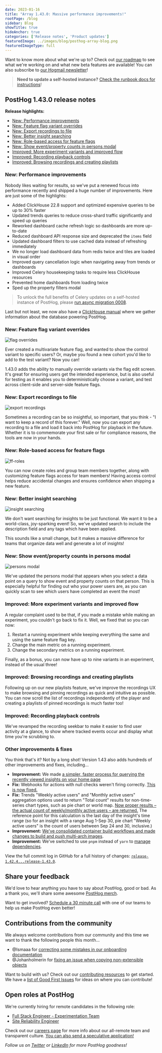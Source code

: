 ```yaml
---
date: 2023-01-16
title: "Array 1.43.0: Massive performance improvements!"
rootPage: /blog
sidebar: Blog
showTitle: true
hideAnchor: true
categories: ['Release notes', 'Product updates']
featuredImage: ../images/blog/posthog-array-blog.png
featuredImageType: full
---
```


Want to know more about what we're up to? Check out [our roadmap](/roadmap) to see what we're working on and what new beta features are available! You can also subscribe to [our Hogmail newsletter](/newsletter)!

> **Need to update a self-hosted instance?** [Check the runbook docs for instructions](/docs/runbook/upgrading-posthog)!

## PostHog 1.43.0 release notes

**Release highlights:**
- [New: Performance improvements](#new-performance-improvements)
- [New: Feature flag variant overrides](#new-feature-flag-variant-overrides)
- [New: Export recordings to file](#new-export-recordings-to-file)
- [New: Better insight searching](#new-better-insight-searching)
- [New: Role-based access for feature flags](#new-role-based-access-for-feature-flags)
- [New: Show event/property counts in persons modal](#new-show-eventproperty-counts-in-persons-modal)
- [Improved: More experiment variants and improved flow](#improved-more-experiment-variants-and-improved-flow)
- [Improved: Recording playback controls](#improved-recording-playback-controls)
- [Improved: Browsing recordings and creating playlists](#improved-browsing-recordings-and-creating-playlists)

### New: Performance improvements

Nobody likes waiting for results, so we've put a renewed focus into performance recently and shipped a huge number of improvements. Here are just some of the highlights: 

- Added ClickHouse 22.8 support and optimized expensive queries to be up to 30% faster
- Updated trends queries to reduce cross-shard traffic significantly and speed up queries
- Reworked dashboard cache refresh logic so dashboards are more up-to-date
- Reduced dashboard API response size and deprecated the `items` field
- Updated dashboard filters to use cached data instead of refreshing immediately
- We no longer load dashboard data from redis twice and tiles are loaded in visual order
- Improved query cancellation logic when navigating away from trends or dashboards
- Improved Celery housekeeping tasks to require less ClickHouse resources 
- Prevented home dashboards from loading twice 
- Sped up the property filters modal

> To unlock the full benefits of Celery updates on a self-hosted instance of PostHog, please [run async migration 0008](/docs/runbook/async-migrations).

Last but not least, we now also have a [ClickHouse manual](/handbook/engineering/clickhouse) where we gather information about the database powering PostHog.

### New: Feature flag variant overrides
![flag overrides](../images/blog/array/1-43-0-feature-override.gif)

Ever created a multivariate feature flag, and wanted to show the control variant to specific users? Or, maybe you found a new cohort you'd like to add to the test variant? Now you can!

1.43.0 adds the ability to manually override variants via the flag edit screen. It's great for ensuring users get the intended experience, but is also useful for testing as it enables you to deterministically choose a variant, and test across client-side and server-side feature flags.

### New: Export recordings to file
![export recordings](../images/blog/array/1-43-0-export.gif)

Sometimes a recording can be so insightful, so important, that you think - "I want to keep a record of this forever." Well, now you can export any recording to a file and load it back into PostHog for playback in the future. Whether it is to commemorate your first sale or for compliance reasons, the tools are now in your hands.

### New: Role-based access for feature flags
![ff-roles](../images/blog/array/1-43-0-ff-roles.gif)

You can now create roles and group team members together, along with customizing feature flags access for team members! Having access control helps reduce accidental changes and ensures confidence when shipping a new feature.

### New: Better insight searching
![insight searching](../images/blog/array/1-43-0-search.gif)

We don't want searching for insights to be just functional. We want it to be a world-class, joy-sparking event! So, we've updated search to include the description field and any tags which have been applied.

This sounds like a small change, but it makes a massive difference for teams that organize data well and generate a lot of insights!

### New: Show event/property counts in persons modal
![persons modal](../images/blog/array/1-43-0-modal.gif)

We've updated the persons modal that appears when you select a data point on a query to show event and property counts on that person. This is especially helpful for finding out who your power users are, as you can quickly scan to see which users have completed an event the most!

### Improved: More experiment variants and improved flow
A regular complaint used to be that, if you made a mistake while making an experiment, you couldn't go back to fix it. Well, we fixed that so you can now:

1. Restart a running experiment while keeping everything the same and using the same feature flag key.
2. Change the main metric on a running experiment.
3. Change the secondary metrics on a running experiment.

Finally, as a bonus, you can now have up to nine variants in an experiment, instead of the usual three!

### Improved: Browsing recordings and creating playlists
Following up on our new playlists feature, we've improve the recordings UX to make browsing and pinning recordings as quick and intuitive as possible. You can now scroll the list of recordings independently of the player and creating a playlists of pinned recordings is much faster too!

### Improved: Recording playback controls 
We've revamped the recording seekbar to make it easier to find user activity at a glance, to show where tracked events occur and display what time you're scrubbing to.

### Other improvements & fixes
You think that's it? Not by a long shot! Version 1.43 also adds hundreds of other improvements and fixes, including...

- **Improvement:** We made [a simpler, faster process for querying the recently viewed insights on your home page](https://github.com/PostHog/posthog/pull/13529)
- **Fix:** Webhooks for actions with null checks weren't firing correctly. [This is now fixed.](https://github.com/PostHog/posthog/issues/12893)
- **Fix:** Trends "Weekly active users" and "Monthly active users" aggregation options used to return "Total count" results for non-time-series chart types, such as pie chart or world map. [Now proper results – the actual count of weekly/monthly active users – are returned.](https://github.com/PostHog/posthog/issues/13131) The reference point for this calculation is the last day of the insight's time range (so for an insight with a range Aug 1-Sep 30, pie chart "Weekly active users" is the count of users between Sep 24 and 30, inclusive.)
- **Improvement:** [We've consolidated container build workflows and made changes to build and push multi-arch images](https://github.com/PostHog/posthog/pull/13543).
- **Improvement:** We've switched to use `pnpm` instead of `yarn` to [manage dependencies](https://github.com/PostHog/posthog/pull/13190).

View the full commit log in GitHub for a full history of changes: [`release-1.42.4...release-1.43.0`](https://github.com/PostHog/posthog/compare/release-1.42.0...release-1.43.0).

## Share your feedback
We'd love to hear anything you have to say about PostHog, good or bad. As a thank you, we'll share some awesome [PostHog merch](https://merch.posthog.com).

Want to get involved? [Schedule a 30 minute call](https://calendly.com/posthog-feedback) with one of our teams to help us make PostHog even better!

## Contributions from the community
We always welcome contributions from our community and this time we want to thank the following people this month...

- @Ismaaa for [correcting some mistakes in our onboarding documentation](https://github.com/PostHog/posthog.com/pull/1840)
- @Johanholmerin for [fixing an issue when copying non-extensible objects](https://github.com/PostHog/posthog-js/pull/478)

Want to build with us? Check out our [contributing resources](/docs/contribute) to get started. We have a [list of Good First Issues](https://github.com/PostHog/posthog/issues?q=is%3Aopen+is%3Aissue+label%3A%22good+first+issue%22) for ideas on where you can contribute!

## Open roles at PostHog
We're currently hiring for remote candidates in the following role:

- [Full Stack Engineer - Experimentation Team](/careers/full-stack-engineer-experimentation)
- [Site Reliability Engineer](/careers/site-reliability-engineer)

Check out our [careers page](https://posthog.com/careers) for more info about our all-remote team and transparent culture. [You can also send a speculative application!](mailto:careers@posthog.com)

_Follow us on [Twitter](https://twitter.com/PostHog) or [LinkedIn](https://linkedin.com/company/posthog) for more PostHog goodness!_

<ArrayCTA />
